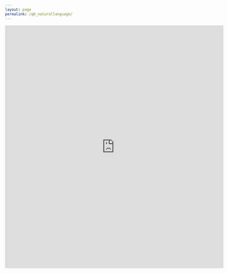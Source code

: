 ```yaml
---
layout: page
permalink: /q0_naturallanguage/
---
```

<iframe src="https://docs.google.com/forms/d/e/1FAIpQLScWIcTLy7NNDfX0MQQIjMJhR0k-u12YJmjsSPyC54kXkpGLNQ/viewform?embedded=true" width="720" height="800" frameborder="0" marginheight="0" marginwidth="0">Wird geladen...</iframe>
